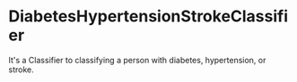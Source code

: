 # DiabetesHypertensionStrokeClassifier
It's a Classifier to classifying a person with diabetes, hypertension, or stroke.
